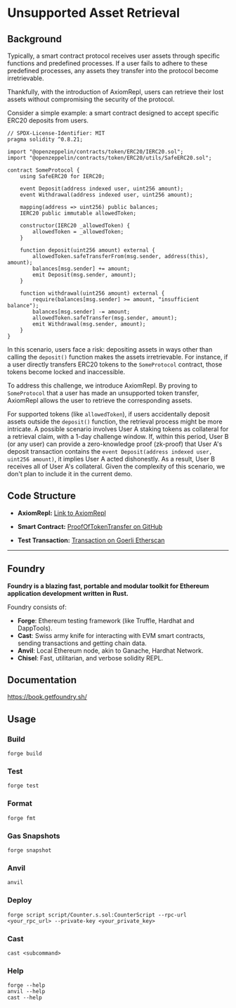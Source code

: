 # Unsupported Asset Retrieval

## Background

Typically, a smart contract protocol receives user assets through specific functions and predefined processes. If a user fails to adhere to these predefined processes, any assets they transfer into the protocol become irretrievable.

Thankfully, with the introduction of AxiomRepl, users can retrieve their lost assets without compromising the security of the protocol.

Consider a simple example: a smart contract designed to accept specific ERC20 deposits from users.

```solidity
// SPDX-License-Identifier: MIT
pragma solidity ^0.8.21;

import "@openzeppelin/contracts/token/ERC20/IERC20.sol";
import "@openzeppelin/contracts/token/ERC20/utils/SafeERC20.sol";

contract SomeProtocol {
    using SafeERC20 for IERC20;

    event Deposit(address indexed user, uint256 amount);
    event Withdrawal(address indexed user, uint256 amount);

    mapping(address => uint256) public balances;
    IERC20 public immutable allowedToken;

    constructor(IERC20 _allowedToken) {
        allowedToken = _allowedToken;
    }

    function deposit(uint256 amount) external {
        allowedToken.safeTransferFrom(msg.sender, address(this), amount);
        balances[msg.sender] += amount;
        emit Deposit(msg.sender, amount);
    }

    function withdrawal(uint256 amount) external {
        require(balances[msg.sender] >= amount, "insufficient balance");
        balances[msg.sender] -= amount;
        allowedToken.safeTransfer(msg.sender, amount);
        emit Withdrawal(msg.sender, amount);
    }
}
```

In this scenario, users face a risk: depositing assets in ways other than calling the `deposit()` function makes the assets irretrievable. For instance, if a user directly transfers ERC20 tokens to the `SomeProtocol` contract, those tokens become locked and inaccessible.

To address this challenge, we introduce AxiomRepl. By proving to `SomeProtocol` that a user has made an unsupported token transfer, AxiomRepl allows the user to retrieve the corresponding assets.

For supported tokens (like `allowedToken`), if users accidentally deposit assets outside the `deposit()` function, the retrieval process might be more intricate. A possible scenario involves User A staking tokens as collateral for a retrieval claim, with a 1-day challenge window. If, within this period, User B (or any user) can provide a zero-knowledge proof (zk-proof) that User A's deposit transaction contains the `event Deposit(address indexed user, uint256 amount)`, it implies User A acted dishonestly. As a result, User B receives all of User A's collateral. Given the complexity of this scenario, we don't plan to include it in the current demo.

## Code Structure

- **AxiomRepl:** [Link to AxiomRepl](https://repl.axiom.xyz/?gist=966aacec3eff95abae5c31a6d5f705ce)
  
- **Smart Contract:** [ProofOfTokenTransfer on GitHub](https://github.com/jayden-sudo/UnsupportedAssetRefund/blob/main/src/ProofOfTokenTransfer.sol)
  
- **Test Transaction:** [Transaction on Goerli Etherscan](https://goerli.etherscan.io/tx/0x7fe7c993a0720c78414942c9ee8fc062bfaa0419064f0c3d691699843f8d3ade#eventlog)

---

## Foundry

**Foundry is a blazing fast, portable and modular toolkit for Ethereum application development written in Rust.**

Foundry consists of:

- **Forge**: Ethereum testing framework (like Truffle, Hardhat and DappTools).
- **Cast**: Swiss army knife for interacting with EVM smart contracts, sending transactions and getting chain data.
- **Anvil**: Local Ethereum node, akin to Ganache, Hardhat Network.
- **Chisel**: Fast, utilitarian, and verbose solidity REPL.

## Documentation

<https://book.getfoundry.sh/>

## Usage

### Build

```shell
forge build
```

### Test

```shell
forge test
```

### Format

```shell
forge fmt
```

### Gas Snapshots

```shell
forge snapshot
```

### Anvil

```shell
anvil
```

### Deploy

```shell
forge script script/Counter.s.sol:CounterScript --rpc-url <your_rpc_url> --private-key <your_private_key>
```

### Cast

```shell
cast <subcommand>
```

### Help

```shell
forge --help
anvil --help
cast --help
```
